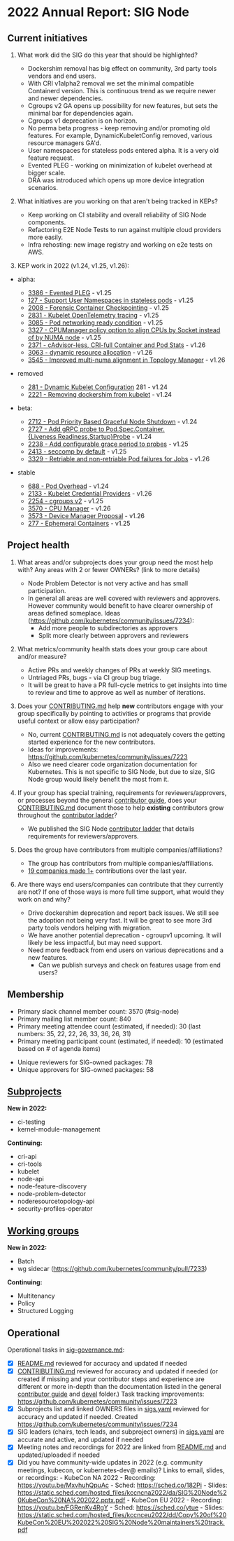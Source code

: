 # 2022 Annual Report: SIG Node

## Current initiatives

1. What work did the SIG do this year that should be highlighted?

   - Dockershim removal has big effect on community, 3rd party tools vendors and end users.
   - With CRI v1alpha2 removal we set the minimal compatible Containerd version. This is continuous trend as we require newer and newer dependencies.
   - Cgroups v2 GA opens up possibility for new features, but sets the minimal bar for dependencies again.
   - Cgroups v1 deprecation is on horizon.
   - No perma beta progress - keep removing and/or promoting old features. For example, DynamicKubeletConfig removed, various resource managers GA'd.
   - User namespaces for stateless pods entered alpha. It is a very old feature request.
   - Evented PLEG - working on minimization of kubelet overhead at bigger scale.
   - DRA was introduced which opens up more device integration scenarios.

2. What initiatives are you working on that aren't being tracked in KEPs?

   - Keep working on CI stability and overall reliability of SIG Node components.
   - Refactoring E2E Node Tests to run against multiple cloud providers more easily.
   - Infra rehosting: new image registry and working on e2e tests on AWS.

3. KEP work in 2022 (v1.24, v1.25, v1.26):

  - alpha:
    - [3386 - Evented PLEG](https://github.com/kubernetes/enhancements/blob/17483a9ce33f303ec1993a781c0c63195c0569e0/keps/sig-node/3386-kubelet-evented-pleg) - v1.25
    - [127 - Support User Namespaces in stateless pods](https://github.com/kubernetes/enhancements/blob/master/keps/sig-node/127-user-namespaces) - v1.25
    - [2008 - Forensic Container Checkpointing](https://github.com/kubernetes/enhancements/tree/master/keps/sig-node/2008-forensic-container-checkpointing) - v1.25
    - [2831 - Kubelet OpenTelemetry tracing](https://github.com/kubernetes/enhancements/blob/master/keps/sig-instrumentation/2831-kubelet-tracing) - v1.25
    - [3085 - Pod networking ready condition](https://github.com/kubernetes/enhancements/tree/master/keps/sig-node/3085-pod-conditions-for-starting-completition-of-sandbox-creation) - v1.25
    - [3327 - CPUManager policy option to align CPUs by Socket instead of by NUMA node](https://github.com/kubernetes/enhancements/tree/master/keps/sig-node/3327-align-by-socket) - v1.25
    - [2371 - cAdvisor-less, CRI-full Container and Pod Stats](https://github.com/kubernetes/enhancements/tree/master/keps/sig-node/2371-cri-pod-container-stats) - v1.26
    - [3063 - dynamic resource allocation](https://github.com/kubernetes/enhancements/tree/master/keps/sig-node/3063-dynamic-resource-allocation) - v1.26
    - [3545 - Improved multi-numa alignment in Topology Manager](https://github.com/kubernetes/enhancements/tree/master/keps/sig-node/3545-improved-multi-numa-alignment) - v1.26

  - removed 
    - [281 - Dynamic Kubelet Configuration](https://github.com/kubernetes/enhancements/blob/master/keps/sig-node/281-dynamic-kubelet-configuration) 281 - v1.24
    - [2221 - Removing dockershim from kubelet](https://github.com/kubernetes/enhancements/tree/master/keps/sig-node/2221-remove-dockershim) - v1.24

  - beta:
    - [2712 - Pod Priority Based Graceful Node Shutdown](https://github.com/kubernetes/enhancements/tree/master/keps/sig-node/2712-pod-priority-based-graceful-node-shutdown) - v1.24
    - [2727 - Add gRPC probe to Pod.Spec.Container.{Liveness,Readiness,Startup}Probe](https://github.com/kubernetes/enhancements/blob/master/keps/sig-node/2727-grpc-probe) - v1.24
    - [2238 - Add configurable grace period to probes](https://github.com/kubernetes/enhancements/tree/master/keps/sig-node/2238-liveness-probe-grace-period) - v1.25
    - [2413 - seccomp by default](https://github.com/kubernetes/enhancements/blob/master/keps/sig-node/2413-seccomp-by-default) - v1.25
    - [3329 - Retriable and non-retriable Pod failures for Jobs](https://github.com/kubernetes/enhancements/tree/master/keps/sig-apps/3329-retriable-and-non-retriable-failures) - v1.26

  - stable
    - [688 - Pod Overhead](https://github.com/kubernetes/enhancements/tree/master/keps/sig-node/688-pod-overhead) - v1.24
    - [2133 - Kubelet Credential Providers](https://github.com/kubernetes/enhancements/tree/master/keps/sig-node/2133-kubelet-credential-providers) - v1.26
    - [2254 - cgroups v2](https://github.com/kubernetes/enhancements/tree/master/keps/sig-node/2254-cgroup-v2) - v1.25
    - [3570 - CPU Manager](https://github.com/kubernetes/enhancements/tree/master/keps/sig-node/3570-cpumanager) - v1.26
    - [3573 - Device Manager Proposal](https://github.com/kubernetes/enhancements/tree/master/keps/sig-node/3573-device-plugin) - v1.26
    - [277 - Ephemeral Containers](https://github.com/kubernetes/enhancements/tree/master/keps/sig-node/277-ephemeral-containers) - v1.25

## Project health

1. What areas and/or subprojects does your group need the most help with?
   Any areas with 2 or fewer OWNERs? (link to more details)

   - Node Problem Detector is not very active and has small participation.
   - In general all areas are well covered with reviewers and approvers. However community would benefit to have clearer ownership of areas defined someplace. Ideas (https://github.com/kubernetes/community/issues/7234):
     - Add more people to subdirectories as approvers
     - Split more clearly between approvers and reviewers

2. What metrics/community health stats does your group care about and/or measure?

   - Active PRs and weekly changes of PRs at weekly SIG meetings.
   - Untriaged PRs, bugs - via CI group bug triage.
   - It will be great to have a PR full-cycle metrics to get insights into
     time to review and time to approve as well as number of iterations.

3. Does your [CONTRIBUTING.md] help **new** contributors engage with your group specifically by pointing
   to activities or programs that provide useful context or allow easy participation?

   - No, current [CONTRIBUTING.md] is not adequately covers the getting started experience for the new contributors.
   - Ideas for improvements: https://github.com/kubernetes/community/issues/7223
   - Also we need clearer code organization documentation for Kubernetes. This is not specific to SIG Node, but due to size, SIG Node group would likely benefit the most from it.

4. If your group has special training, requirements for reviewers/approvers, or processes beyond the general [contributor guide],
   does your [CONTRIBUTING.md] document those to help **existing** contributors grow throughout the [contributor ladder]?

   - We published the SIG Node [contributor ladder](sig-node-contributor-ladder.md)
     that details requirements for reviewers/approvers.

5. Does the group have contributors from multiple companies/affiliations?

   - The group has contributors from multiple companies/affiliations.
   - [19 companies made 1+](https://k8s.devstats.cncf.io/d/8/company-statistics-by-repository-group?orgId=1&var-period=y&var-metric=contributions&var-repogroup_name=SIG%20Node&var-companies=All&from=now-1y&to=now) contributions over the last year.

6. Are there ways end users/companies can contribute that they currently are not?
   If one of those ways is more full time support, what would they work on and why?

   - Drive dockershim deprecation and report back issues. We still see the adoption
     not being very fast. It will be great to see more 3rd party tools vendors helping with migration.
   - We have another potential deprecation - cgroupv1 upcoming. It will likely be
     less impactful, but may need support.
   - Need more feedback from end users on various deprecations and a new features.
      - Can we publish surveys and check on features usage from end users?

## Membership

- Primary slack channel member count: 3570 (#sig-node)
- Primary mailing list member count: 840
- Primary meeting attendee count (estimated, if needed): 30 (last numbers: 35, 22, 22, 26, 33, 36, 26, 31)
- Primary meeting participant count (estimated, if needed): 10 (estimated based on # of agenda items)
<!-- 
Reviewers: 78 [AlexeyPerevalov ArangoGutierrez ConnorDoyle RainbowMango Random-Liu SergeyKanzhelev Vincent056 adrianchiris andrewsykim andyxning aojea bart0sh bobbypage bowei caesarxuchao caseydavenport chrishenzie coffeepac danwinship dashpole dcbw dchen1107 deads2k derekwaynecarr dgrisonnet dims ehashman endocrimes enj feiskyer fmuyassarov freehan gnufied haircommander humblec jingxu97 jjacobelli jsafrane kad khenidak klueska krmayankk lavalamp liggitt logicalhan marquiz mattcary matthyx mauriciopoppe mikedanese mrhohn mrunalp msau42 mtaufen odinuge pacoxu pohly qbarrand robscott s-urbaniak saikat-royc serathius sjenning smarterclayton sttts swatisehgal tallclair thockin vteratipally wangzhen127 wojtek-t wzshiming xing-yang xueweiz ybettan yevgeny-shnaidman yujuhong zvonkok]

Approvers: 58 [ArangoGutierrez ConnorDoyle JAORMX Random-Liu SergeyKanzhelev andrewsykim andyxning aojea bart0sh bowei caseydavenport ccojocar cheftako danwinship dashpole dcbw dchen1107 deads2k derekwaynecarr dims endocrimes feiskyer freehan gnufied haircommander harche jhrozek jingxu97 jsafrane khenidak klueska lavalamp liggitt marquiz mikedanese mrhohn mrunalp msau42 mtaufen pjbgf pohly qbarrand robscott saad-ali sairameshv saschagrunert sjenning smarterclayton swatisehgal tallclair thockin vteratipally wangzhen127 xing-yang xueweiz ybettan yevgeny-shnaidman yujuhong]
 -->
- Unique reviewers for SIG-owned packages: 78
- Unique approvers for SIG-owned packages: 58

## [Subprojects](https://git.k8s.io/community/sig-node#subprojects)

**New in 2022:**

  - ci-testing
  - kernel-module-management

**Continuing:**

  - cri-api
  - cri-tools
  - kubelet
  - node-api
  - node-feature-discovery
  - node-problem-detector
  - noderesourcetopology-api
  - security-profiles-operator

## [Working groups](https://git.k8s.io/community/sig-node#working-groups)

**New in 2022:**

 - Batch
 - wg sidecar (https://github.com/kubernetes/community/pull/7233)

**Continuing:**

 - Multitenancy
 - Policy
 - Structured Logging

## Operational

Operational tasks in [sig-governance.md]:

- [X] [README.md] reviewed for accuracy and updated if needed
- [X] [CONTRIBUTING.md] reviewed for accuracy and updated if needed
      (or created if missing and your contributor steps and experience are different or more
      in-depth than the documentation listed in the general [contributor guide] and [devel] folder.)
      Task tracking improvements:  https://github.com/kubernetes/community/issues/7223
- [X] Subprojects list and linked OWNERS files in [sigs.yaml] reviewed for accuracy and updated if needed. Created https://github.com/kubernetes/community/issues/7234
- [X] SIG leaders (chairs, tech leads, and subproject owners) in [sigs.yaml] are accurate and active, and updated if needed
- [X] Meeting notes and recordings for 2022 are linked from [README.md] and updated/uploaded if needed
- [X] Did you have community-wide updates in 2022 (e.g. community meetings, kubecon, or kubernetes-dev@ emails)? Links to email, slides, or recordings:
      - KubeCon NA 2022
        - Recording: https://youtu.be/MxvhuhQpuAc
        - Sched: https://sched.co/182Pi
        - Slides: https://static.sched.com/hosted_files/kccncna2022/da/SIG%20Node%20KubeCon%20NA%202022.pptx.pdf
      - KubeCon EU 2022
        - Recording: https://youtu.be/FGRenKv4RgY
        - Sched: https://sched.co/ytue
        - Slides: https://static.sched.com/hosted_files/kccnceu2022/dd/Copy%20of%20KubeCon%20EU%202022%20SIG%20Node%20maintainers%20track.pdf

[CONTRIBUTING.md]: https://git.k8s.io/community/sig-node/CONTRIBUTING.md
[contributor ladder]: https://git.k8s.io/community/community-membership.md
[sig-governance.md]: https://git.k8s.io/community/committee-steering/governance/sig-governance.md
[README.md]: https://git.k8s.io/community/sig-node/README.md
[sigs.yaml]: https://git.k8s.io/community/sigs.yaml
[contributor guide]: https://git.k8s.io/community/contributors/guide/README.md
[devel]: https://git.k8s.io/community/contributors/devel/README.md
